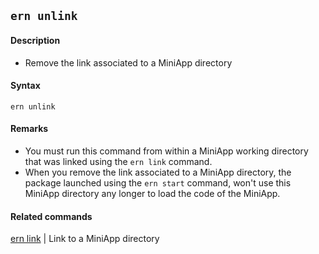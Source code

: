 ## `ern unlink`
#### Description
* Remove the link associated to a MiniApp directory  

#### Syntax
`ern unlink`


#### Remarks
* You must run this command from within a MiniApp working directory that was linked using the `ern link` command.  
* When you remove the link associated to a MiniApp directory, the package launched using the `ern start` command, won't use this MiniApp directory any longer to load the code of the MiniApp.  

#### Related commands
 [ern link] | Link to a MiniApp directory

[ern link]: ./link.md